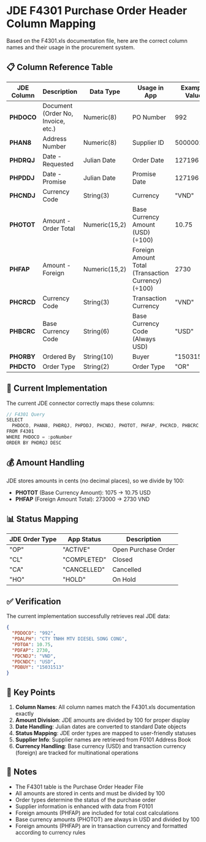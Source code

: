 # JDE F4301 Purchase Order Header Column Mapping

Based on the F4301.xls documentation file, here are the correct column names and their usage in the procurement system.

## 📋 Column Reference Table

| JDE Column | Description | Data Type | Usage in App | Example Value |
|------------|-------------|-----------|--------------|---------------|
| **PHDOCO** | Document (Order No, Invoice, etc.) | Numeric(8) | PO Number | 992 |
| **PHAN8** | Address Number | Numeric(8) | Supplier ID | 5000002 |
| **PHDRQJ** | Date - Requested | Julian Date | Order Date | 127196 |
| **PHPDDJ** | Date - Promise | Julian Date | Promise Date | 127196 |
| **PHCNDJ** | Currency Code | String(3) | Currency | "VND" |
| **PHOTOT** | Amount - Order Total | Numeric(15,2) | Base Currency Amount (USD) (÷100) | 10.75 |
| **PHFAP** | Amount - Foreign | Numeric(15,2) | Foreign Amount Total (Transaction Currency) (÷100) | 2730 |
| **PHCRCD** | Currency Code | String(3) | Transaction Currency | "VND" |
| **PHBCRC** | Base Currency Code | String(6) | Base Currency Code (Always USD) | "USD" |
| **PHORBY** | Ordered By | String(10) | Buyer | "15031513" |
| **PHDCTO** | Order Type | String(2) | Order Type | "OR" |

## 🔧 Current Implementation

The current JDE connector correctly maps these columns:

```typescript
// F4301 Query
SELECT 
  PHDOCO, PHAN8, PHDRQJ, PHPDDJ, PHCNDJ, PHOTOT, PHFAP, PHCRCD, PHBCRC, PHORBY, PHDCTO
FROM F4301 
WHERE PHDOCO = :poNumber
ORDER BY PHDRQJ DESC
```

## 💰 Amount Handling

JDE stores amounts in cents (no decimal places), so we divide by 100:
- **PHOTOT** (Base Currency Amount): 1075 → 10.75 USD
- **PHFAP** (Foreign Amount Total): 273000 → 2730 VND

## 📊 Status Mapping

| JDE Order Type | App Status | Description |
|----------------|------------|-------------|
| "OP" | "ACTIVE" | Open Purchase Order |
| "CL" | "COMPLETED" | Closed |
| "CA" | "CANCELLED" | Cancelled |
| "HO" | "HOLD" | On Hold |

## ✅ Verification

The current implementation successfully retrieves real JDE data:

```json
{
  "PDDOCO": "992",
  "PDALPH": "CTY TNHH MTV DIESEL SONG CONG",
  "PDTOA": 10.75,
  "PDFAP": 2730,
  "PDCNDJ": "VND",
  "PDCNDC": "USD",
  "PDBUY": "15031513"
}
```

## 🎯 Key Points

1. **Column Names**: All column names match the F4301.xls documentation exactly
2. **Amount Division**: JDE amounts are divided by 100 for proper display
3. **Date Handling**: Julian dates are converted to standard Date objects
4. **Status Mapping**: JDE order types are mapped to user-friendly statuses
5. **Supplier Info**: Supplier names are retrieved from F0101 Address Book
6. **Currency Handling**: Base currency (USD) and transaction currency (foreign) are tracked for multinational operations

## 📝 Notes

- The F4301 table is the Purchase Order Header File
- All amounts are stored in cents and must be divided by 100
- Order types determine the status of the purchase order
- Supplier information is enhanced with data from F0101
- Foreign amounts (PHFAP) are included for total cost calculations
- Base currency amounts (PHOTOT) are always in USD and divided by 100
- Foreign amounts (PHFAP) are in transaction currency and formatted according to currency rules 